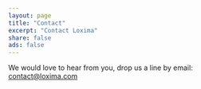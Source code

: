 ```yaml
---
layout: page
title: "Contact"
excerpt: "Contact Loxima"
share: false
ads: false
---
```


We would love to hear from you, drop us a line by email:
<a href="mailto:contact@loxima.com">contact@loxima.com</a>
